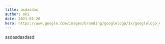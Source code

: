 ```yaml
---
title: asdasdas
author: oki
date: 2021-01-26
hero: https://www.google.com/images/branding/googlelogo/1x/googlelogo_color_272x92dp.png
---
```

asdasdasdasd